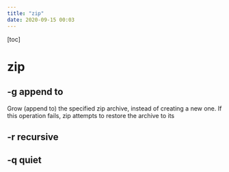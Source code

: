 ```yaml
---
title: "zip"
date: 2020-09-15 00:03
---
```

[toc]





# zip



## -g append to

Grow  (append  to)  the  specified zip archive, instead of creating a new one. If this operation fails, zip attempts to restore the archive to its





## -r recursive



## -q quiet



